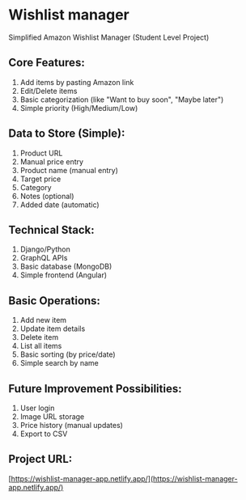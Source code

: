 # Wishlist manager

Simplified Amazon Wishlist Manager (Student Level Project)

## Core Features:

1. Add items by pasting Amazon link
2. Edit/Delete items
3. Basic categorization (like "Want to buy soon", "Maybe later")
4. Simple priority (High/Medium/Low)

## Data to Store (Simple):

1. Product URL
2. Manual price entry
3. Product name (manual entry)
4. Target price
5. Category
6. Notes (optional)
7. Added date (automatic)

## Technical Stack:

1. Django/Python
2. GraphQL APIs
3. Basic database (MongoDB)
4. Simple frontend (Angular)

## Basic Operations:

1. Add new item
2. Update item details
3. Delete item
4. List all items
5. Basic sorting (by price/date)
6. Simple search by name

## Future Improvement Possibilities:

1. User login
2. Image URL storage
3. Price history (manual updates)
4. Export to CSV

## Project URL:

[https://wishlist-manager-app.netlify.app/](https://wishlist-manager-app.netlify.app/)
